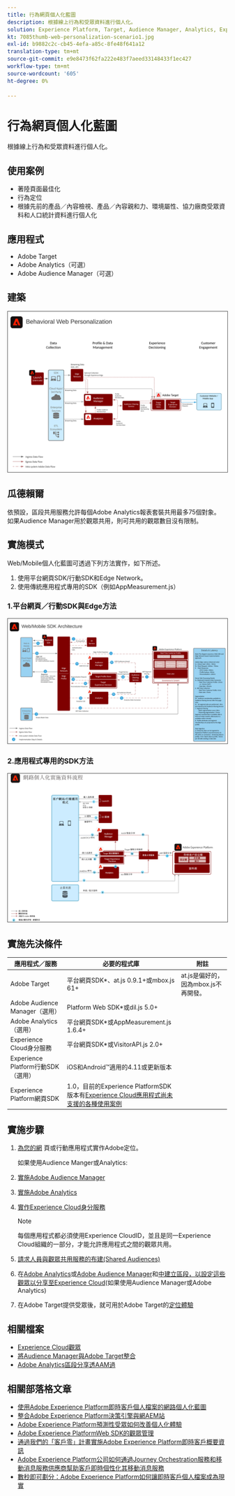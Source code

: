 ```yaml
---
title: 行為網頁個人化藍圖
description: 根據線上行為和受眾資料進行個人化。
solution: Experience Platform, Target, Audience Manager, Analytics, Experience Cloud Services, Data Collection
kt: 7085thumb-web-personalization-scenario1.jpg
exl-id: b9882c2c-cb45-4efa-a85c-8fe48f641a12
translation-type: tm+mt
source-git-commit: e9e8473f62fa222e483f7aeed33148433f1ec427
workflow-type: tm+mt
source-wordcount: '605'
ht-degree: 0%

---
```


# 行為網頁個人化藍圖

根據線上行為和受眾資料進行個人化。

## 使用案例

* 著陸頁面最佳化
* 行為定位
* 根據先前的產品／內容檢視、產品／內容親和力、環境屬性、協力廠商受眾資料和人口統計資料進行個人化

## 應用程式

* Adobe Target
* Adobe Analytics（可選）
* Adobe Audience Manager（可選）

## 建築

<img src="assets/personalization.svg" alt="行為網頁個人化情境的參考架構" style="border:1px solid #4a4a4a" />


## 瓜德賴爾

依預設，區段共用服務允許每個Adobe Analytics報表套裝共用最多75個對象。 如果Audience Manager用於觀眾共用，則可共用的觀眾數目沒有限制。 

## 實施模式

Web/Mobile個人化藍圖可透過下列方法實作，如下所述。

1. 使用平台網頁SDK/行動SDK和Edge Network。
1. 使用傳統應用程式專用的SDK（例如AppMeasurement.js）

### 1.平台網頁／行動SDK與Edge方法

<img src="assets/websdkflow.svg" alt="平台網頁SDK/行動SDK與Edge網路方法的參考架構" style="border:1px solid #4a4a4a" />

### 2.應用程式專用的SDK方法

<img src="assets/appsdkflow.png" alt="應用程式專用SDK方法的參考架構" style="border:1px solid #4a4a4a" />




## 實施先決條件

| 應用程式／服務 | 必要的程式庫 | 附註 |
|---|---|---|
| Adobe Target | 平台網頁SDK*、at.js 0.9.1+或mbox.js 61+ | at.js是偏好的，因為mbox.js不再開發。 |
| Adobe Audience Manager（選用） | Platform Web SDK*或dil.js 5.0+ |  |
| Adobe Analytics（選用） | 平台網頁SDK*或AppMeasurement.js 1.6.4+ |  |
| Experience Cloud身分服務 | 平台網頁SDK*或VisitorAPI.js 2.0+ |  |
| Experience Platform行動SDK（選用） | iOS和Android™適用的4.11或更新版本 |  |
| Experience Platform網頁SDK | 1.0，目前的Experience PlatformSDK版本有[Experience Cloud應用程式尚未支援的各種使用案例](https://github.com/adobe/alloy/projects/5) |  |

## 實施步驟

1. [為您的網](https://experienceleague.adobe.com/docs/target/using/implement-target/implementing-target.html) 頁或行動應用程式實作Adobe定位。

   如果使用Audience Manger或Analytics:

1. [實施Adobe Audience Manager](https://experienceleague.adobe.com/docs/audience-manager/user-guide/implementation-integration-guides/implement-audience-manager.html)
1. [實施Adobe Analytics](https://experienceleague.adobe.com/docs/analytics/implementation/home.html)
1. [實作Experience Cloud身分服務](https://experienceleague.adobe.com/docs/id-service/using/implementation/implementation-guides.html)

   >[!NOTE]
   >
   >每個應用程式都必須使用Experience CloudID，並且是同一Experience Cloud組織的一部分，才能允許應用程式之間的觀眾共用。

1. [請求人員與觀眾共用服務的布建(Shared Audiences)](https://www.adobe.com/go/audiences)
1. 在[Adobe Analytics](https://experienceleague.adobe.com/docs/analytics/components/segmentation/segmentation-workflow/seg-build.html)或[Adobe Audience Manager](https://experienceleague.adobe.com/docs/audience-manager/user-guide/features/segments/segment-builder.html)和[中建立區段，以設定這些觀眾以分享至Experience Cloud](https://experienceleague.adobe.com/docs/analytics/components/segmentation/segmentation-workflow/seg-publish.html)(如果使用Audience Manager或Adobe Analytics)
1. 在Adobe Target提供受眾後，就可用於Adobe Target的[定位體驗](https://experienceleague.adobe.com/docs/target/using/audiences/target.html)

## 相關檔案

* [Experience Cloud觀眾](https://experienceleague.adobe.com/docs/core-services/interface/audiences/audience-library.html)
* [將Audience Manager與Adobe Target整合](https://experienceleague.adobe.com/docs/audience-manager/user-guide/implementation-integration-guides/integration-other-solutions/aam-target-integration.html)
* [Adobe Analytics區段分享透AAM過](https://experienceleague.adobe.com/docs/analytics/components/segmentation/segmentation-workflow/seg-publish.html)


## 相關部落格文章

* [使用Adobe Experience Platform即時客戶個人檔案的網路個人化藍圖](https://medium.com/adobetech/blueprint-for-web-personalization-using-adobe-experience-platform-real-time-customer-profile-fef2ce7a4b2f)
* [整合Adobe Experience Platform決策引擎與網AEM站](https://jaeness.medium.com/integrating-adobe-experience-platform-decisioning-engine-with-aem-websites-9c222acd12e2)
* [Adobe Experience Platform預測性受眾如何改善個人化體驗](https://medium.com/adobetech/how-adobe-experience-platform-predictive-audiences-improves-personalized-experiences-1f75a60cb7a3)
* [Adobe Experience PlatformWeb SDK的觀眾管理](https://medium.com/adobetech/adobe-experience-platform-web-sdk-for-audience-management-751fa6d063bc)
* [通過我們的「客戶零」計畫實施Adobe Experience Platform即時客戶概要資訊](https://medium.com/adobetech/implementing-adobe-experience-platform-real-time-customer-profile-through-our-customer-zero-32e7cd952896)
* [Adobe Experience Platform公司如何通過Journey Orchestration服務和移動消息服務供應商幫助客戶即時個性化其移動消息服務](https://medium.com/adobetech/how-adobe-experience-platform-helped-a-client-personalize-their-mobile-messaging-in-real-time-with-7d634aefa098)
* [數秒即可劃分：Adobe Experience Platform如何讓即時客戶個人檔案成為現實](https://medium.com/adobetech/segmentation-in-seconds-how-adobe-experience-platform-made-real-time-customer-profiles-a-reality-a7a8552b0847)
